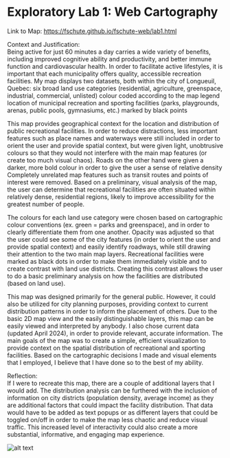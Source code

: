 # Exploratory Lab 1: Web Cartography 

Link to Map: https://fschute.github.io/fschute-web/lab1.html

Context and Justification:  
Being active for just 60 minutes a day carries a wide variety of benefits, including improved cognitive ability and productivity, and better immune function and cardiovascular health. In order to facilitate active lifestyles, it is important that each municipality offers quality, accessible recreation facilities. My map displays two datasets, both within the city of Longueuil, Quebec:
six broad land use categories (residential, agriculture, greenspace, industrial, commercial, unlisted) colour coded according to the map legend 
location of municipal recreation and sporting facilities (parks, playgrounds, arenas, public pools, gymnasiums, etc.) marked by black points

This map provides geographical context for the location and distribution of public recreational facilities. In order to reduce distractions, less important features such as place names and waterways were still included in order to orient the user and provide spatial context, but were given light, unobtrusive colours so that they would not interfere with the main map features (or create too much visual chaos). Roads on the other hand were given a darker, more bold colour in order to give the user a sense of relative density Completely unrelated map features such as transit routes and points of interest were removed. Based on a preliminary, visual analysis of the map, the user can determine that recreational facilities are often situated within relatively dense, residential regions, likely to improve accessibility for the greatest number of people. 

The colours for each land use category were chosen based on cartographic colour conventions (ex. green = parks and greenspace), and in order to clearly differentiate them from one another. Opacity was adjusted so that the user could see some of the city features (in order to orient the user and provide spatial context) and easily identify roadways, while still drawing their attention to the two main map layers. Recreational facilities were marked as black dots in order to make them immediately visible and to create contrast with land use districts. Creating this contrast allows the user to do a basic preliminary analysis on how the facilities are distributed (based on land use).     
   
This map was designed primarily for the general public. However, it could also be utilized for city planning purposes, providing context to current distribution patterns in order to inform the placement of others. Due to the basic 2D map view and the easily distinguishable layers, this map can be easily viewed and interpreted by anybody. I also chose current data (updated April 2024), in order to provide relevant, accurate information. The main goals of the map was to create a simple, efficient visualization to provide context on the spatial distribution of recreational and sporting facilities. Based on the cartographic decisions I made and visual elements that I employed, I believe that I have done so to the best of my ability.   


Reflection:      
If I were to recreate this map, there are a couple of additional layers that I would add. The distribution analysis can be furthered with the inclusion of information on city districts (population density, average income) as they are additional factors that could impact the facility distribution. That data would have to be added as text popups or as different layers that could be toggled on/off in order to make the map less chaotic and reduce visual traffic. This increased level of interactivity could also create a more substantial, informative, and engaging map experience. 

![alt text](https://github.com/fschute/fschute-web/lab1.png.png "Logo Title Text 1")
